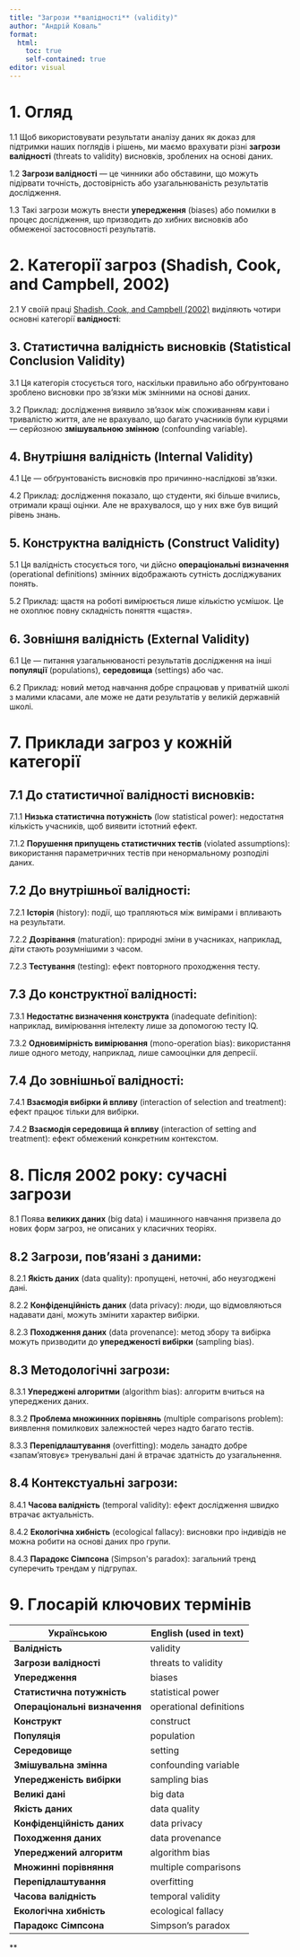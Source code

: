 ```yaml
---
title: "Загрози **валідності** (validity)"
author: "Андрій Коваль"
format:
  html:
    toc: true
    self-contained: true
editor: visual
---
```


# 1. Огляд

1.1 Щоб використовувати результати аналізу даних як доказ для підтримки наших поглядів і рішень, ми маємо врахувати різні **загрози валідності** (threats to validity) висновків, зроблених на основі даних.

1.2 **Загрози валідності** — це чинники або обставини, що можуть підірвати точність, достовірність або узагальнюваність результатів дослідження.

1.3 Такі загрози можуть внести **упередження** (biases) або помилки в процес дослідження, що призводить до хибних висновків або обмеженої застосовності результатів.

# 2. Категорії загроз (Shadish, Cook, and Campbell, 2002)

2.1 У своїй праці [Shadish, Cook, and Campbell (2002)](https://psycnet.apa.org/record/2002-17373-000) виділяють чотири основні категорії **валідності**:

## 3. **Статистична валідність висновків** (Statistical Conclusion Validity)

3.1 Ця категорія стосується того, наскільки правильно або обґрунтовано зроблено висновки про зв’язки між змінними на основі даних.

3.2 Приклад: дослідження виявило зв’язок між споживанням кави і тривалістю життя, але не врахувало, що багато учасників були курцями — серйозною **змішувальною змінною** (confounding variable).

## 4. **Внутрішня валідність** (Internal Validity)

4.1 Це — обґрунтованість висновків про причинно-наслідкові зв’язки.

4.2 Приклад: дослідження показало, що студенти, які більше вчились, отримали кращі оцінки. Але не врахувалося, що у них вже був вищий рівень знань.

## 5. **Конструктна валідність** (Construct Validity)

5.1 Ця валідність стосується того, чи дійсно **операціональні визначення** (operational definitions) змінних відображають сутність досліджуваних понять.

5.2 Приклад: щастя на роботі вимірюється лише кількістю усмішок. Це не охоплює повну складність поняття «щастя».

## 6. **Зовнішня валідність** (External Validity)

6.1 Це — питання узагальнюваності результатів дослідження на інші **популяції** (populations), **середовища** (settings) або час.

6.2 Приклад: новий метод навчання добре спрацював у приватній школі з малими класами, але може не дати результатів у великій державній школі.

# 7. Приклади загроз у кожній категорії

## 7.1 До **статистичної валідності висновків**:

7.1.1 **Низька статистична потужність** (low statistical power): недостатня кількість учасників, щоб виявити істотний ефект.

7.1.2 **Порушення припущень статистичних тестів** (violated assumptions): використання параметричних тестів при ненормальному розподілі даних.

## 7.2 До **внутрішньої валідності**:

7.2.1 **Історія** (history): події, що трапляються між вимірами і впливають на результати.

7.2.2 **Дозрівання** (maturation): природні зміни в учасниках, наприклад, діти стають розумнішими з часом.

7.2.3 **Тестування** (testing): ефект повторного проходження тесту.

## 7.3 До **конструктної валідності**:

7.3.1 **Недостатнє визначення конструкта** (inadequate definition): наприклад, вимірювання інтелекту лише за допомогою тесту IQ.

7.3.2 **Одновимірність вимірювання** (mono-operation bias): використання лише одного методу, наприклад, лише самооцінки для депресії.

## 7.4 До **зовнішньої валідності**:

7.4.1 **Взаємодія вибірки й впливу** (interaction of selection and treatment): ефект працює тільки для вибірки.

7.4.2 **Взаємодія середовища й впливу** (interaction of setting and treatment): ефект обмежений конкретним контекстом.

# 8. Після 2002 року: сучасні загрози

8.1 Поява **великих даних** (big data) і машинного навчання призвела до нових форм загроз, не описаних у класичних теоріях.

## 8.2 Загрози, пов’язані з даними:

8.2.1 **Якість даних** (data quality): пропущені, неточні, або неузгоджені дані.

8.2.2 **Конфіденційність даних** (data privacy): люди, що відмовляються надавати дані, можуть змінити характер вибірки.

8.2.3 **Походження даних** (data provenance): метод збору та вибірка можуть призводити до **упередженості вибірки** (sampling bias).

## 8.3 Методологічні загрози:

8.3.1 **Упереджені алгоритми** (algorithm bias): алгоритм вчиться на упереджених даних.

8.3.2 **Проблема множинних порівнянь** (multiple comparisons problem): виявлення помилкових залежностей через надто багато тестів.

8.3.3 **Перепідлаштування** (overfitting): модель занадто добре «запам’ятовує» тренувальні дані й втрачає здатність до узагальнення.

## 8.4 Контекстуальні загрози:

8.4.1 **Часова валідність** (temporal validity): ефект дослідження швидко втрачає актуальність.

8.4.2 **Екологічна хибність** (ecological fallacy): висновки про індивідів не можна робити на основі даних про групи.

8.4.3 **Парадокс Сімпсона** (Simpson's paradox): загальний тренд суперечить трендам у підгрупах.

# 9. Глосарій ключових термінів

| Українською                        | English (used in text)           |
|----------------------------------|----------------------------------|
| **Валідність**                   | validity                         |
| **Загрози валідності**          | threats to validity              |
| **Упередження**                  | biases                           |
| **Статистична потужність**      | statistical power                |
| **Операціональні визначення**   | operational definitions          |
| **Конструкт**                   | construct                        |
| **Популяція**                   | population                       |
| **Середовище**                  | setting                          |
| **Змішувальна змінна**          | confounding variable             |
| **Упередженість вибірки**       | sampling bias                    |
| **Великі дані**                 | big data                         |
| **Якість даних**                | data quality                     |
| **Конфіденційність даних**      | data privacy                     |
| **Походження даних**            | data provenance                  |
| **Упереджений алгоритм**        | algorithm bias                   |
| **Множинні порівняння**         | multiple comparisons             |
| **Перепідлаштування**           | overfitting                      |
| **Часова валідність**           | temporal validity                |
| **Екологічна хибність**         | ecological fallacy               |
| **Парадокс Сімпсона**           | Simpson’s paradox                |

**